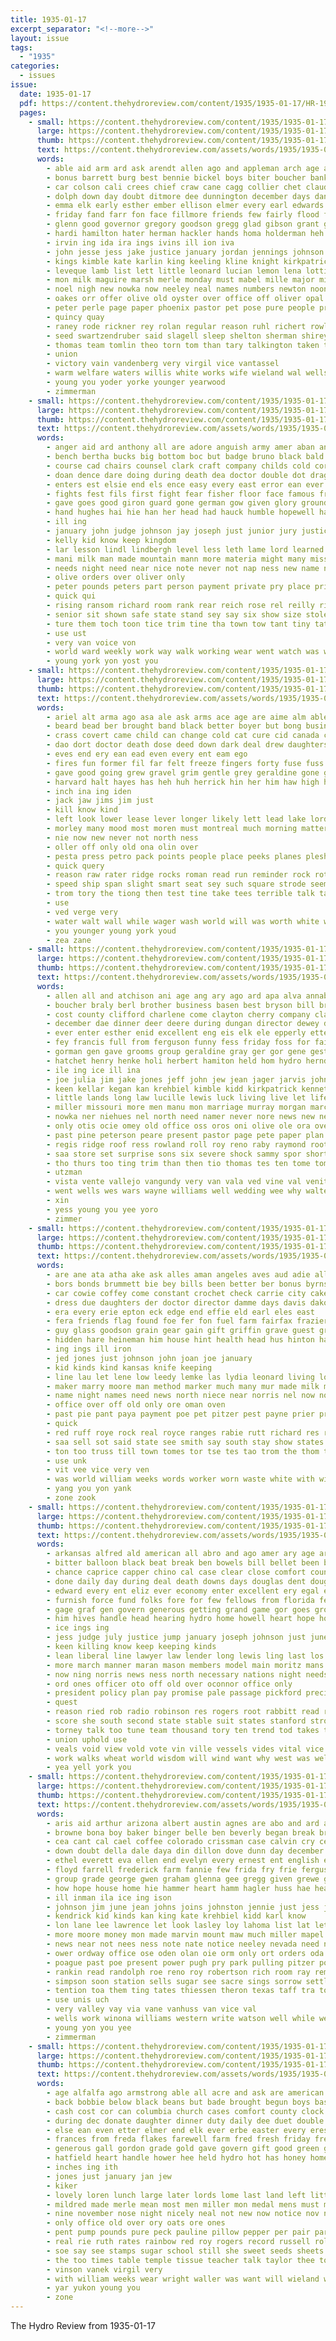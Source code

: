 ```yaml
---
title: 1935-01-17
excerpt_separator: "<!--more-->"
layout: issue
tags:
  - "1935"
categories:
  - issues
issue:
  date: 1935-01-17
  pdf: https://content.thehydroreview.com/content/1935/1935-01-17/HR-1935-01-17.pdf
  pages:
    - small: https://content.thehydroreview.com/content/1935/1935-01-17/small/HR-1935-01-17-01.jpg
      large: https://content.thehydroreview.com/content/1935/1935-01-17/large/HR-1935-01-17-01.jpg
      thumb: https://content.thehydroreview.com/content/1935/1935-01-17/thumbnails/HR-1935-01-17-01.jpg
      text: https://content.thehydroreview.com/assets/words/1935/1935-01-17/HR-1935-01-17-01.txt
      words:
        - able aid arm ard ask arendt allen ago and appleman arch age amos andy almon are adkins arthur armstrong andrew all asi adolph ally alfred arbes albert
        - bonus barrett burg best bennie bickel boys biter boucher bankers ben burgess butler bett bishop bell block breaker burns bethel bert brooker bix banner beck both bostick bob blum belle brought bills been bassler bill berger baker bickell barr bral buckmaster benscoter brewer bands bright bilyou board bee bruno bascom bradley brummett borrow but branson bird better bixler bring bank back
        - car colson cali crees chief craw cane cagg collier chet claude connell church certain close cope chas come cody couch county college cloud crown carl count china christina change cavin chelsea clyde congress chelf caddo company chappell charles cattle cecil chris charley craft cee chair current course cosse cost cole class city collins cox charlie
        - dolph down day doubt ditmore dee dunnington december days dan dewey dies denham der dunn dams deal dec den dent dunithan daugherty deremer during degree dave deming doing detweiler dungan demo dennis dick daughter daily
        - emma elk early esther ember ellison elmer every earl edwards even elbert epton ever elmore ery ellis ean edge eding eichel enid eichelberger elling eastin edgar
        - friday fand farr fon face fillmore friends few fairly flood for filling former flowers first ferguson fritz frazier force front far funchess fred flansburg fos fall fleishman frank ference foot faye fear fell folks frost from floyd ford floor found fost
        - glenn good governor gregory goodson gregg glad gibson grant gist goods gural gross govern given geary greeson george german graham grover gone griffin glen grad gaines guy gilmore gladwell genevieve givens general ger getting ghering
        - hardi hamilton hater herman hackler hands homa holderman heh huge heaton henry held hope harry herb hollis happy holsopple harold handle hunt herbert hart house high home harley hatfield honor holiday him had hold hammer hume herndon her heineman hydro harden homes heidebrecht heger hardware health hurt has head hash homer hever howard hugh homestead
        - irvin ing ida ira ings ivins ill ion iva
        - john jesse jess jake justice january jordan jennings johnson jeanie jenkins jones janzen joseph james joe just jersey johnston
        - kings kimble kate karlin king keeling kline knight kirkpatrick kidd kaiser ker kellar kathleen
        - leveque lamb list lett little leonard lucian lemon lena lottie like logan lookeba large league lehmann later lawless lillie lewis loren les lee loose left last lloyd lane lose lucille lion lasley lay ler land leaders lease lang lionel lester lam levi low lucius learn
        - mon milk maguire marsh merle monday must mabel mille major miller milam march milla mcfarlin morning market mules mills maurice men maude mcbride mary menary miss mckay most mccullock mckee murray much man match mission may miner members miles murphy many more marland money minnie moore majors made matter
        - noel nigh new nowka now neeley neal names numbers newton noon neighbors night nachtigall necessary not nard nora north near nation neumeyer neil
        - oakes orr offer olive old oyster over office off oliver opal only
        - peter perle page paper phoenix pastor pet pose pure people present paul police plan president peoples persons pene pair poll pitzer poor pages potter pankratz pat price par pretty pleasant pete public pos pay peden poland payne pope
        - quincy quay
        - raney rode rickner rey rolan regular reason ruhl richert rowland ralph record robert rai rade road register roman riley riggs richard reynolds roy roll reber ray ready russell ruby ridge rust richardson raetz robertson reeves roos rate reading
        - seed swartzendruber said slagell sleep shelton sherman shirey sun smith sylvester speaks street samuel spor school seat she sutton sweeney stock staff store shanks special saturday stevens side soo sandlin sen shook small sow schools supper sake sharry sell sat still star states south service sellers stutzman scott short sales seifert soli sale sheffer such strong sing son stockton sam state schantz seal spring smit slemp set simon station stange sunday standing sage second
        - thomas team tomlin theo torn tom than tary talkington taken toman trees tas thirsk talk town tree thiessen tax the taylor taylo trial tin threat thing then them thomason tucker take triplett too teacher
        - union
        - victory vain vandenberg very virgil vice vantassel
        - warm welfare waters willis white works wife wieland wal wells west wildman wilson went weather wolff williams wykert while winter work wade win whitenton ways word water worth western warde willing wilma with was waller wheeler william wish will week wright wilhelm walter wayne well
        - young you yoder yorke younger yearwood
        - zimmerman
    - small: https://content.thehydroreview.com/content/1935/1935-01-17/small/HR-1935-01-17-02.jpg
      large: https://content.thehydroreview.com/content/1935/1935-01-17/large/HR-1935-01-17-02.jpg
      thumb: https://content.thehydroreview.com/content/1935/1935-01-17/thumbnails/HR-1935-01-17-02.jpg
      text: https://content.thehydroreview.com/assets/words/1935/1935-01-17/HR-1935-01-17-02.txt
      words:
        - anger aid ard anthony all are adore anguish army amer aban anne ask ago and ander ave
        - bench bertha bucks big bottom boc but badge bruno black bald blood bis below block baby break brought been basin brune back blouse brilliant both bel betty
        - course cad chairs counsel clark craft company childs cold corporal cat cases constant christ captain comes con colonel circle calm christian city case curtis close counts cross chance chic coins carpenter child can call court che condon clear chief col conver cabbage came charles crimes chair center county
        - doan dence dare doing during death dea doctor double dot drag day daily days down does david
        - enters est elsie end els ence easy every east error ean ever even esses
        - fights fest fils first fight fear fisher floor face famous fresh from fote flyer former frederick for few found
        - gave goes good giron guard gone german gow given glory grounds grace general gang georg
        - hand hughes hai hie han her head had hauck humble hopewell hands home hint hauptmann hochmuth how him has hour holy haupt house human hydro hurry
        - ill ing
        - january john judge johnson jay joseph just junior jury justice jesus jersey
        - kelly kid know keep kingdom
        - lar lesson lindl lindbergh level less leth lame lord learned lloyd left let lawyer lines later longest love large lind life last line legal little low like ler
        - mani milk man made mountain mann more materia might many miss money moro mall most members morrow means much
        - needs night need near nice note never not nap ness new name nurse
        - olive orders over oliver only
        - peter pounds peters part person payment private pry place pride police persons people perrone pop pay pinch pald phil present pee percy penter phillips park prest
        - quick qui
        - rising ransom richard room rank rear reich rose rel reilly rich remedies rosecrans
        - senior sit shown safe state stand sey say six show size stolen style servant set sale stamps satin second sorrow south street servi short sat smart stern stiff sharp speak slee son see supper such sill sins sen simple send small sic swamp seen said seven shoulder soon strain special story saw scotch speaks states sich she service shake sewing
        - ture them toch toon tice trim tine tha town tow tant tiny tator the top tines thomas ting taken times thing tell too ton take toward toe thar trenchard tone trial table trom
        - use ust
        - very van voice von
        - world ward weekly work way walk working wear went watch was wilen works wife wolfe whatley weak wit with will western walks wie wool west webber word well write while warm window water
        - young york yon yost you
    - small: https://content.thehydroreview.com/content/1935/1935-01-17/small/HR-1935-01-17-03.jpg
      large: https://content.thehydroreview.com/content/1935/1935-01-17/large/HR-1935-01-17-03.jpg
      thumb: https://content.thehydroreview.com/content/1935/1935-01-17/thumbnails/HR-1935-01-17-03.jpg
      text: https://content.thehydroreview.com/assets/words/1935/1935-01-17/HR-1935-01-17-03.txt
      words:
        - ariel alt arma ago asa ale ask arms ace age are aime alm able apon ald and agen ane aye all ast alay alf
        - beard bead ber brought band black better boyer but bong business bers bring bai begin buy bayer been best bank body began blaze battle bet bold bury bis bord back bless bett brush blood begun
        - crass covert came child can change cold cat cure cid canada cool clay chord cave cor condi case call chief cosh come crease class con cant
        - dao dort doctor death dose deed down dark deal drew daughters despina dee dave dust dent dare dade dry differ
        - eves end ery ean ead even every ent eam ego
        - fires fun former fil far felt freeze fingers forty fuse fuss face fast free from field first found fare fan flesh farrar fought flight fire fer for fight
        - gave good going grew gravel grim gentle grey geraldine gone gain geil gun glad gen glass gambler givin
        - harvard halt hayes has heh huh herrick hin her him haw high hole hide hays happy hie hank haye head hammer helen hands home hah hydro hollow hage hold habit hurry hub hes how held herald hand hurts hour had holes haya honor
        - inch ina ing iden
        - jack jaw jims jim just
        - kill know kind
        - left look lower lease lever longer likely lett lead lake lord later land little learned like last ling loyal life
        - morley many mood most moren must montreal much morning matter moment may method melody more menting matt mine mens mont men mille man mile mae montana might mark meats members mace mac money mans
        - nie now new never not north ness
        - oller off only old ona olin over
        - pesta press petro pack points people place peeks planes plesh pond pleasant pale pos pepin perera
        - quick query
        - reason raw rater ridge rocks roman read run reminder rock rot real roads reasons rob roost ranch range red ran res robbers
        - speed ship span slight smart seat sey such square strode seem sei safe sue saw side star sou sprang she second saturday sine samy simple send secret shell save sit selves som stay set shock stuck say stage seen single still surprise struck shore sible saar sat soon sky shoulder slates sells see school senna sister
        - trom tory the tiong then test tine take tees terrible talk taken try tod treat tale tie toward them tour throw teena too tres tay thet ton thun thing tim tell than tellers tonge top
        - use
        - ved verge very
        - water walt wall while wager wash world will was worth white work wing wince working went wit writer word well with wan west want way why willing wal wife
        - you younger young york youd
        - zea zane
    - small: https://content.thehydroreview.com/content/1935/1935-01-17/small/HR-1935-01-17-04.jpg
      large: https://content.thehydroreview.com/content/1935/1935-01-17/large/HR-1935-01-17-04.jpg
      thumb: https://content.thehydroreview.com/content/1935/1935-01-17/thumbnails/HR-1935-01-17-04.jpg
      text: https://content.thehydroreview.com/assets/words/1935/1935-01-17/HR-1935-01-17-04.txt
      words:
        - allen all and atchison ani age ang ary ago ard apa alva annabelle awe aug are arm ane arness aid able appleman
        - boucher braly berl brother business basen best bryson bill brothers baby barrett brummett block bobby babe bett ball bars bride brides brie bickell better bank begin bethel blum bona been born bryant bee but butler bea baie both buckmaster brown bowman buday boy bev berle buy beatrice bros
        - cost county clifford charlene come clayton cherry company clair cry cons charles christine can care carolyn caddo cado caraway carl corn cake came cream cox church cecil chet carman clear clinton carry caw channell city curtis cape current college cole christina curt creek coffee clara
        - december dae dinner deer deere during dungan director dewey duan deal din dick done dress days daughters day daughter death
        - ever enter esther enid excellent eng eis elk ele epperly etter ene eres ery eva effie eve even estimable every elmer end earl ervin esa edward emma
        - fey francis full from ferguson funny fess friday foss for fairfax froyd fromm fancher farm fred fun forget famous former folks fam fee farmer first faye fone fast frost fax found fay fie friends fae feig fer frank few
        - gorman gen gave grooms group geraldine gray ger gor gene gest guest german goodson gilmore good gee getting geary given griffins george gorse grandson gilchrist goes greet
        - hatchet henry henke holi herbert hamiton held hom hydro herndon hamilton home has herman harold hund helmuth holland holding hoe honey hinton hour hicks hopewell harris had hime hudson happe harry heber hata hatfield high heidebrecht harness house her hardware heineman hee
        - ile ing ice ill ina
        - joe julia jim jake jones jeff john jew jean jager jarvis johns just january
        - keen kellar kegan kan krehbiel kimble kidd kirkpatrick kenneth kinds kronen keep kate know
        - little lands long law lucille lewis luck living live let life letter large liter line loretta laa lucius lite like lawton lies lulu lively lah lee lave lanita lackey liss love lou land lunch low leather late lydia lineman lena last
        - miller missouri more men manu mon marriage murray morgan march montana monday milligan mew many mead marie meals miss mccullock mile mis mcelhinney matt margery margaret made man mil mckee mee morning miler mckinley miles mae members mas money mise marcell
        - nowka ner niehues nel north need namer never nore news new ness not nea neat nee night nine noon now
        - only otis ocie omey old office oss oros oni olive ole ora over organ oma olas ore
        - past pine peterson peare present pastor page pete paper plan peed people pieper pan par press pound pot pee per paden pink proud pile pant pate poage pope paul peden pie
        - regis ridge roof ress rowland roll roy reno raby raymond root richard rod rich rag russell ree register real romance reading room ronan ready rollo rand res ray richert rosell roe rae rome
        - saa store set surprise sons six severe shock sammy spor short sun shower sapp slagell sac sch school sin sang sparks springfield see save sor style sitar sharry sunday samay south sister she special stutz stephenson stoner sare soon shanks switzer sell salmon song such saturday scott snyder sale standard sina sallee strong sae sir stock sam student schools sells state sie service san son sepp sis smith sand
        - tho thurs too ting trim than then tio thomas tes ten tome tommie trom tier toya ton teo tar tena them table toe the town times tim tal thomason teach
        - utzman
        - vista vente vallejo vangundy very van vala ved vine val venita
        - went wells wes wars wayne williams well wedding wee why walter way will winter woo wilcox week work was wash westphal wish willingham with white whitford wood wear wil wien
        - xin
        - yess young you yee yoro
        - zimmer
    - small: https://content.thehydroreview.com/content/1935/1935-01-17/small/HR-1935-01-17-05.jpg
      large: https://content.thehydroreview.com/content/1935/1935-01-17/large/HR-1935-01-17-05.jpg
      thumb: https://content.thehydroreview.com/content/1935/1935-01-17/thumbnails/HR-1935-01-17-05.jpg
      text: https://content.thehydroreview.com/assets/words/1935/1935-01-17/HR-1935-01-17-05.txt
      words:
        - are ane ata atha ake ask alles aman angeles aves aud adie all adkins aid asta arbes ache and
        - bors bonds brummett bie bey bills been better ber bonus byrns bere blood binns butcher butler but body binger blunt burgs bare blue bill bealey buy banks bank bas bayer back bee baar bell block board bishop bal baad barnett business barber best boy boys
        - car cowie coffey come constant crochet check carrie city cake colony cash cody couch county carnegie clinton close call coe caddo carl con cashier christmas case cook came cold compton cute
        - dress due daughters der doctor director damme days davis dakota december dinner daily dew daughter downward degree day
        - era every erie epton eck edge end effie eld earl eles east
        - fera friends flag found foe fer fon fuel farm fairfax frazier former face flansburg friday fell first felton fico fay fight fish fin fees for fruits fee frank from fast
        - guy glass goodson grain gear gain gift griffin grave guest gress
        - hidden hare heineman him house hint health head hus hinton had heger how hee hydro hardware has her hatfield home henry high handle hie howe hermes
        - ing ings ill iron
        - jed jones just johnson john joan joe january
        - kid kinds kind kansas knife keeping
        - line lau let lene low leedy lemke las lydia leonard living lother last lucius left lloyd
        - maker marry moore man method marker much many mur made milk meats monday mage money marsh mis mill morning mote miss miller members missouri
        - name night names need news north niece near norris nel now note not natalie
        - office over off old only ore oman oven
        - past pie pant paya payment poe pet pitzer pest payne prier prem pee president peden present panto per para poli phat passage power pion pipe pau place potter pair
        - quick
        - red ruff roye rock real royce ranges rabie rutt richard res ree rod russell
        - saa sell sot said state see smith say south stay show states shallow set session shall sien sharp simple service sang sas stranger search sunday stock safe still she stoves stocks sie subject summer stiles styles school supply sin store sia sister samec speaker shoe son story
        - ton too truss till town tomes tor tse tes tao trom the thom ted texas tae thurs taken them tote toy tree treat take than tee tra tention
        - use unk
        - vit vee vice very ven
        - was world william weeks words worker worn waste white with wine went want williams week west work will way water wife welfare wener
        - yang you yon yank
        - zone zook
    - small: https://content.thehydroreview.com/content/1935/1935-01-17/small/HR-1935-01-17-06.jpg
      large: https://content.thehydroreview.com/content/1935/1935-01-17/large/HR-1935-01-17-06.jpg
      thumb: https://content.thehydroreview.com/content/1935/1935-01-17/thumbnails/HR-1935-01-17-06.jpg
      text: https://content.thehydroreview.com/assets/words/1935/1935-01-17/HR-1935-01-17-06.txt
      words:
        - arkansas alfred ald american all abro and ago amer ary age are able
        - bitter balloon black beat break ben bowels bill bellet been ban block bor beverly best bare but bonus began banks ball boys billion big bil bronson birth begin bankhead both bow bounds back byrns better bring brought balance bonds
        - chance caprice capper chino cal case clear close comfort council cost cutting cardozo congress cam courts carolina court come current cotton crew cummings clause came car class coach christ certain can civil con cry course cratic carry change comment cant
        - done daily day during deal death downs days douglas dent doug demo dixon doubt down downward director deem
        - edward every ent eliz ever economy enter excellent ery egal ear ean even end
        - furnish force fund folks fore for few fellows from florida felt fairly fairbanks fair farm favors feal field ford figures fiscal fare favor fed fan fight first found floor friends far fly full face
        - gage graf gen govern generous getting grand game gor goes groat gress gene gue general gath galler gold games glad going given group gone good
        - him hives handle head hearing hydro home howell heart hope hoover huge hands hang hot how honor had holding homer heard hutson haye held hundred hose harrison house henry hard hold hiram has
        - ice ings ing
        - jess judge july justice jump january joseph johnson just june
        - keen killing know keep keeping kinds
        - lean liberal line lawyer law lender long lewis ling last los like leaders laws life legal leader lot league late latter lindsey lon left liberty love
        - more march manner maran mason members model main moritz mans made matter must most moral mcnaught money method murray mexico menis miss mone many may magazine much major mort morning min men
        - now ning norris news ness north necessary nations night needs need not northern nira never null ner nation name nat ngo new
        - ord ones officer oto off old over oconnor office only
        - president policy plan pay promise pale passage pickford precious plum power place part polar point pass people present pull points private phe pert polley pretty pickard pat plush pro prest pair public pos plank
        - quest
        - reason ried rob radio robinson res rogers root rabbitt read running red reach race rate ree regular ranks rolls rule rose row rad rainey roose roosevelt royal
        - score she south second state stable suit states stanford strong seems sharp send save ship see such stores slight soon sak setting schools stave straws show stolen senator spring signa subject set stand sue shall sit session seven slon stan sum sion shows southern special stamp sat service say seats still smith station share start solid six said seek
        - torney talk too tune team thousand tory ten trend tod takes then take times the tran toward them than ture tell thet tary thing tee till trom
        - union uphold use
        - veals void view vold vote vin ville vessels vides vital vice vandenberg very
        - work walks wheat world wisdom will wind want why west was well western wise wild while way willa wos with war went week weather washington white winter
        - yea yell york you
    - small: https://content.thehydroreview.com/content/1935/1935-01-17/small/HR-1935-01-17-07.jpg
      large: https://content.thehydroreview.com/content/1935/1935-01-17/large/HR-1935-01-17-07.jpg
      thumb: https://content.thehydroreview.com/content/1935/1935-01-17/thumbnails/HR-1935-01-17-07.jpg
      text: https://content.thehydroreview.com/assets/words/1935/1935-01-17/HR-1935-01-17-07.txt
      words:
        - aris aid arthur arizona albert austin agnes are abo and ard ami able allison apa alvi alton ave all
        - browne bona boy baker binger belle ben beverly began break brewer bowels block barber bryan both ball but beard barker back blonde buy boel balls busi bae bethany boys brother business bank belew best betty boyer bradley beat brown basket board burns bright better bob bickford been body bonds black bill baby bun
        - cea cant cal cael coffee colorado crissman case calvin cry ceo contractor care cox city claude can charles cold company coy coles criss come cong court church clark clarence canyon chism catherine class clair call cooling county chilli caddo cook channel colony calhoun cedar clinton cecil clerk
        - down doubt della dale daya din dillon dove dunn day december dunnington dia duncan dall dark director dao doctor dungan does deremer done dinner drop daughter days demott
        - ethel everett eva ellen end evelyn every ernest ent english eakins ella elmo elmer elvin earl eid eason eugene emery ezra edith eke entz ean ever
        - floyd farrell frederick farm fannie few frida fry frie ferguson fong first folks fox felton ford fancher fine for fam faye fond frith frank frankie fire frea friday friends feathers frances fee from fer finley full fay
        - group grade george gwen graham glenna gee gregg given grewe glad greeson guest goo goel guess glidewell green getting glee game geary gad gene gourd gibbs
        - how hope house home hie hammer heart hamm hagler huss hae head herman hone hinton haskins hatfield high homa him hour henke her has habit harding hes herndon hume harris hot held hydro harry helps hune hur henry
        - ill inman ila ice ing ison
        - johnson jim june jean johns joins johnston jennie just jess jack john jump johnnie jones jan james january
        - kendrick kid kinds kan king kate krehbiel kidd karl know
        - lon lane lee lawrence let look lasley loy lahoma list lat leta larger like little learned lehmann lucille lins littles lasswell leary last later labor lucian liter lassiter leona lunch lydia lesson long
        - more moore money mon made marvin mount maw much miller mapel mary mir manning masa may mound monia mayme morgan mars marion messimer morning must monday mabel matter moon mae mexico miner miss mavis man milles myers mccorkle milton mou mer mey
        - news near not nees ness note nate notice neeley nevada need never new naz night north noel now ner
        - ower ordway office ose oden olan oie orm only ort orders oda oki otis
        - poague past poe present power pugh pry park pulling pitzer poage pues pen price pie pent pullen pleasant powell payne points part per pump pos phillip persons packard page public place people pay
        - rankin read randolph roe reno roy robertson rich room ray remark rowland roof russell real reef ralph ruth rosell rhoads rex res ruby reason rong reva rest rather
        - simpson soon station sells sugar see sacre sings sorrow settle south sam strong states score soe sunday stent sis special standard scott schor smaller sister state sylvester susie service secret school said spray she serie smith sport sick stutzman sale smit saturday scale spain son sharry sid schoo sas shore side stephenson silo seem short student say sat sit stead sun sae
        - tention toa them ting tates thiessen theron texas taff tra tommie tippy teacher thurs teen train than too times triplett ten take till try team test tickell thirsk town trip threat thomas thyng the
        - use unis uch
        - very valley vay via vane vanhuss van vice val
        - wells work winona williams western write watson well while wee weather wilda week with weil why went west want weeks was word weer wish water whitchurch weatherford wil wait way walt wright wage wit white waiter worley wilson wife will waller wal worth
        - young yon you yee
        - zimmerman
    - small: https://content.thehydroreview.com/content/1935/1935-01-17/small/HR-1935-01-17-08.jpg
      large: https://content.thehydroreview.com/content/1935/1935-01-17/large/HR-1935-01-17-08.jpg
      thumb: https://content.thehydroreview.com/content/1935/1935-01-17/thumbnails/HR-1935-01-17-08.jpg
      text: https://content.thehydroreview.com/assets/words/1935/1935-01-17/HR-1935-01-17-08.txt
      words:
        - age alfalfa ago armstrong able all acre and ask are american
        - back bobbie below black beans but bade brought begun boys basic bulk bigger bank buy bible big brown been bologna bring better bright bottle brings bert box body butter buck
        - cash cost cor can columbia church cases comfort county clock cat claude come charles christ cane cream case content clover chester comes corn class colorado car christian city clinton coffee call
        - during dec donate daughter dinner duty daily dee duet double door doris day days duke dance done ditmore
        - else ean even etter elmer end elk ever erbe easter every eres ethel earl epperly elder
        - frances from freda flakes farewell farm fred fresh friday freeman fine for friends free ford felton fever few fancy folks field friend francis fruit first finger fair foss frank front fern
        - generous gall gordon grade gold gave govern gift good green gallon glass grandson given going graham
        - hatfield heart handle hower hee held hydro hot has honey homer hun hafer her had heaton him hens homan helmuth hands hey home hesser house hera hartford henke ham
        - inches ing ith
        - jones just january jan jew
        - kiker
        - lovely loren lunch large later lords lome last land left little lucille lye leghorn line luella
        - mildred made merle mean most men miller mon medal mens must man mansell marian mene millet many miss members monday may more maize martin
        - nine november nose night nicely neal not new now notice nov noon nees
        - only office old over ory oats ore ones
        - pent pump pounds pure peck pauline pillow pepper per pair part place present piel plenty paper price plate pound
        - real rie ruth rates rainbow red roy rogers record russell roll ranger room rear riding
        - soe say see stamps sugar school still she sweet seeds sheets stole smith shirley stolen speech short style seats sermon supply seed sone seat sali sayre sik saving stockton sewing sedan sale supper sunday springs service send sack saturday set speed sun son small sunny stock selling
        - the too times table temple tissue teacher talk taylor thee ton them tart thomas
        - vinson vanek virgil very
        - with william weeks wear wright waller was want will wieland wider white week wheat warm worn well waring weatherford went wells western
        - yar yukon young you
        - zone
---
```


The Hydro Review from 1935-01-17

<!--more-->


